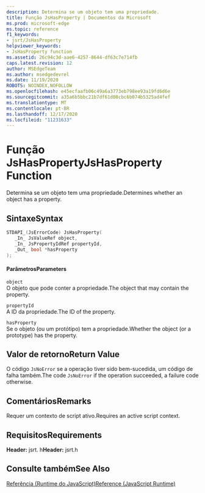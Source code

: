 ```yaml
---
description: Determina se um objeto tem uma propriedade.
title: Função JsHasProperty | Documentos da Microsoft
ms.prod: microsoft-edge
ms.topic: reference
f1_keywords:
- jsrt/JsHasProperty
helpviewer_keywords:
- JsHasProperty function
ms.assetid: 26c94c3d-aae6-4257-8644-df63c7e714fb
caps.latest.revision: 12
author: MSEdgeTeam
ms.author: msedgedevrel
ms.date: 11/19/2020
ROBOTS: NOINDEX,NOFOLLOW
ms.openlocfilehash: e45ecfaafb06c49a6a3773eb798ee93a19fd6d6e
ms.sourcegitcommit: a35a6b5bbc21b7df61d08cbc6b074b5325ad4fef
ms.translationtype: MT
ms.contentlocale: pt-BR
ms.lasthandoff: 12/17/2020
ms.locfileid: "11231633"
---
```

# <span data-ttu-id="7e9ce-103">Função JsHasProperty</span><span class="sxs-lookup"><span data-stu-id="7e9ce-103">JsHasProperty Function</span></span>

<span data-ttu-id="7e9ce-104">Determina se um objeto tem uma propriedade.</span><span class="sxs-lookup"><span data-stu-id="7e9ce-104">Determines whether an object has a property.</span></span>  
  
## <span data-ttu-id="7e9ce-105">Sintaxe</span><span class="sxs-lookup"><span data-stu-id="7e9ce-105">Syntax</span></span>  
  
```cpp  
STDAPI_(JsErrorCode) JsHasProperty(  
   _In_ JsValueRef object,  
   _In_ JsPropertyIdRef propertyId,  
   _Out_ bool *hasProperty  
);  
```  
  
#### <span data-ttu-id="7e9ce-106">Parâmetros</span><span class="sxs-lookup"><span data-stu-id="7e9ce-106">Parameters</span></span>  
 `object`  
 <span data-ttu-id="7e9ce-107">O objeto que pode conter a propriedade.</span><span class="sxs-lookup"><span data-stu-id="7e9ce-107">The object that may contain the property.</span></span>  
  
 `propertyId`  
 <span data-ttu-id="7e9ce-108">A ID da propriedade.</span><span class="sxs-lookup"><span data-stu-id="7e9ce-108">The ID of the property.</span></span>  
  
 `hasProperty`  
 <span data-ttu-id="7e9ce-109">Se o objeto (ou um protótipo) tem a propriedade.</span><span class="sxs-lookup"><span data-stu-id="7e9ce-109">Whether the object (or a prototype) has the property.</span></span>  
  
## <span data-ttu-id="7e9ce-110">Valor de retorno</span><span class="sxs-lookup"><span data-stu-id="7e9ce-110">Return Value</span></span>  
 <span data-ttu-id="7e9ce-111">O código `JsNoError` se a operação tiver sido bem-sucedida, um código de falha também.</span><span class="sxs-lookup"><span data-stu-id="7e9ce-111">The code `JsNoError` if the operation succeeded, a failure code otherwise.</span></span>  
  
## <span data-ttu-id="7e9ce-112">Comentários</span><span class="sxs-lookup"><span data-stu-id="7e9ce-112">Remarks</span></span>  
 <span data-ttu-id="7e9ce-113">Requer um contexto de script ativo.</span><span class="sxs-lookup"><span data-stu-id="7e9ce-113">Requires an active script context.</span></span>  
  
## <span data-ttu-id="7e9ce-114">Requisitos</span><span class="sxs-lookup"><span data-stu-id="7e9ce-114">Requirements</span></span>  
 <span data-ttu-id="7e9ce-115">**Header:** jsrt. h</span><span class="sxs-lookup"><span data-stu-id="7e9ce-115">**Header:** jsrt.h</span></span>  
  
## <span data-ttu-id="7e9ce-116">Consulte também</span><span class="sxs-lookup"><span data-stu-id="7e9ce-116">See Also</span></span>  
 [<span data-ttu-id="7e9ce-117">Referência (Runtime do JavaScript)</span><span class="sxs-lookup"><span data-stu-id="7e9ce-117">Reference (JavaScript Runtime)</span></span>](../chakra-hosting/reference-javascript-runtime.md)
